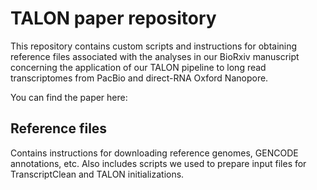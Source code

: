 # TALON paper repository
This repository contains custom scripts and instructions for obtaining reference files associated with the analyses in our BioRxiv manuscript concerning the application of our TALON pipeline to long read transcriptomes from PacBio and direct-RNA Oxford Nanopore. 

You can find the paper here: 

## Reference files
Contains instructions for downloading reference genomes, GENCODE annotations, etc. Also includes scripts we used to prepare input files for TranscriptClean and TALON initializations.
